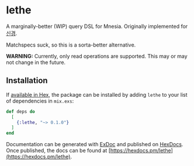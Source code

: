 # lethe

A marginally-better (WIP) query DSL for Mnesia. Originally implemented for
[신경](https://singyeong.org).

Matchspecs suck, so this is a sorta-better alternative.

**WARNING:** Currently, only read operations are supported. This may or may not
change in the future.

## Installation

If [available in Hex](https://hex.pm/docs/publish), the package can be installed
by adding `lethe` to your list of dependencies in `mix.exs`:

```elixir
def deps do
  [
    {:lethe, "~> 0.1.0"}
  ]
end
```

Documentation can be generated with [ExDoc](https://github.com/elixir-lang/ex_doc)
and published on [HexDocs](https://hexdocs.pm). Once published, the docs can
be found at [https://hexdocs.pm/lethe](https://hexdocs.pm/lethe).

